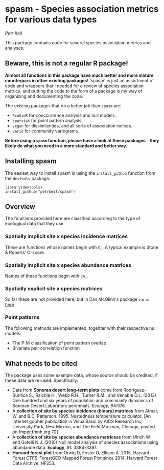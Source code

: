 # spasm - **Sp**ecies **as**sociation **m**etrics for various data types

*Petr Keil*

This package contains code for several species association metrics and analyses.

## Beware, this is not a regular R package!

**Almost all functions in this package have much better and more mature counterpars
in other existing packages!** 'spasm' is just an assortment of code and wrappers that I needed
for a review of species association metrics, and putting the code to the form of 
a package is my way of organizing and documenting the code.

The existing packages that do a better job than `spasm` are:

- `EcoSimR` for cooccurrence analysis and null models.
- `spatstat` for point pattern analysis.
- `vegan` for dissimilarities, and all sorts of association indices.
- `vario` for community variograms.

**Before using a `spasm` function, please have a look at these packages - they likely
do what you need in a more standard and better way.**

## Installing spasm

The easiest way to install spasm is using the ```install_github``` function from
the ```devtools``` package:

```{r}
library(devtools)
install_github("petrkeil/spasm")
```

## Overview

The functions provided here are classified according to the type of ecological
data that they use. 

### Spatially implicit site x species incidence matrices

These are functions whose names begin with ```C_```. A typical example is Stone & Roberts'
C-score.

### Spatially implicit site x species abundance matrices

Names of these functions begin with ```CA_```.

### Spatially explicit site x species matrices

So far these are not provided here, but in Dan McGlinn's package ```vario``` [here](https://github.com/dmcglinn/vario).

### Point patterns

The following methods are implemented, togehter with their respective null models:

- The P-M classification of point pattern overlap
- Bivariate pair correlation function 


## What needs to be cited

The package uses some example data, whose source should be credited, if these data are re-used. Specifically:

- Data from **Sonoran desert long-term plots** come from Rodriguez-Buritica S., Raichle H., Webb R.H., Turner R.M., and Venable D.L. (2013) One hundred and six years of population and community dynamics of Sonoran Desert Laboratory perennials. *Ecology*, 94:976.
- A **collection of site by species incidence (binary) matrices** from Atmar, W. and B.D. Patterson. 1995. Nestedness temperature calculator. [An Internet gopher publication in VisualBasic by AICS Research Inc, University Park, New Mexico, and The Field Museum, Chicago, posted on fmppr.fmnh.org 70]
- A **collection of site by species abundance matricess** from Ulrich W. and Gotelli N.J. (2010) Null model analysis of species associations using abundance data. **Ecology**, 91: 3384-3397.
- **Harvard forest plot** from Orwig D, Foster D, Ellison A. 2015. Harvard Forest CTFS-ForestGEO Mapped Forest Plot since 2014. Harvard Forest Data Archive: HF253.
